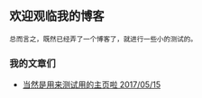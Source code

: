 ## 欢迎观临我的博客

    总而言之，既然已经弄了一个博客了，就进行一些小的测试的。

### 我的文章们

- [当然是用来测试用的主页啦 2017/05/15](https://github.com/traburiss/traburiss.github.io/blob/master/FIRST_PAGE.md)
